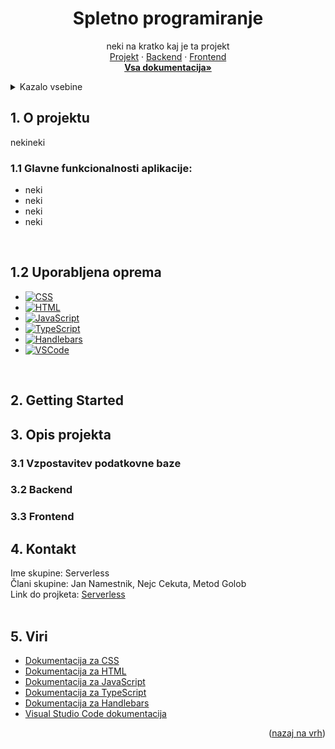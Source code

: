 <a name="readme-top"></a>

<div align="center">
  <h1 align="center">Spletno programiranje</h1>

  <p align="center">
    neki na kratko kaj je ta projekt
    <br />
    <a href="https://github.com/JanNamestnik/Serverless/tree/main">Projekt</a>
    ·
    <a href="https://github.com/JanNamestnik/Serverless/tree/devel/Spletno%20programiranje/Backend">Backend</a>
    ·
    <a href="https://github.com/JanNamestnik/Serverless/tree/devel/Spletno%20programiranje/Frontend">Frontend</a>
    <br />
    <a href="https://github.com/JanNamestnik/Serverless/tree/devel/Dokumentacija"><strong>Vsa dokumentacija»</strong></a>
  </p>
</div>

<!-- TABLE OF CONTENTS -->
<details>
  <summary>Kazalo vsebine</summary>
  <ol>
    <li>
      <a href="#o-projektu">O projektu</a>
      <ul>
        <li><a href="#glavne-funkcionalnosti-aplikacije">Glavne funkcionalnosti aplikacije</a></li>
        <li><a href="#uporabljena-oprema">Uporabljena oprema</a></li>
      </ul>
    </li>
    <li>
      <a href="#getting-started">Getting Started</a>
      <ul>
        <li><a href="#neki">neki</a></li>
      </ul>
    </li>
    <li>
        <a href="#opis-projekta">Opis projekta</a>
        <ul>
            <li><a href="#Vzpostavitev-podatkovne-baze">Vzpostavitev podatkovne baze</a></li>
            <ul>
                <li><a href="#neki">neki</a></li>
            </ul>
            <li><a href="#Backend">Backend</a></li>
            <ul>
                <li><a href="#neki">neki</a></li>
            </ul>
            <li><a href="#Frontend">Frontend</a></li>
            <ul>
                <li><a href="#neki">neki</a></li>
            </ul>
        </ul>
    </li>
    <li><a href="#kontakt">Kontakt</a></li>
    <li><a href="#viri">Viri</a></li>
  </ol>
</details>

<!-- O projektu -->
<h2 id="o-projektu">1. O projektu</h2>

nekineki


<h3 id="glavne-funkcionalnosti-aplikacije">1.1 Glavne funkcionalnosti aplikacije:</h3>

* neki
* neki
* neki
* neki


<br />
<h2 id="uporabljena-oprema">1.2 Uporabljena oprema</h2>

* [![CSS][CSS]][CSS-url]
* [![HTML][HTML]][HTML-url]
* [![JavaScript][JavaScript]][JavaScript-url]
* [![TypeScript][TypeScript]][TypeScript-url]
* [![Handlebars][Handlebars]][Handlebars-url]
* [![VSCode][VSCode]][VSCode-url]

<br />

<!-- GETTING STARTED -->
<h2 id="getting-started">2. Getting Started</h2>



<!-- USAGE EXAMPLES -->
<h2 id="opis-projekta">3. Opis projekta</h2>

<h3 id="Vzpostavitev-podatkovne-baze">3.1 Vzpostavitev podatkovne baze</h3>

<h3 id="Backend">3.2 Backend</h3>

<h3 id="Frontend">3.3 Frontend</h3>



<!-- CONTACT -->
<h2 id="kontakt">4. Kontakt</h2>

Ime skupine: Serverless <br/>
Člani skupine: Jan Namestnik, Nejc Cekuta, Metod Golob <br/>
Link do projketa: [Serverless](https://github.com/JanNamestnik/Serverless/tree/main)
<br /><br />

<!-- ACKNOWLEDGMENTS -->
<h2 id="viri">5. Viri</h2>

* [Dokumentacija za CSS](https://developer.mozilla.org/en-US/docs/Web/CSS)
* [Dokumentacija za HTML](https://developer.mozilla.org/en-US/docs/Web/HTML)
* [Dokumentacija za JavaScript](https://developer.mozilla.org/en-US/docs/Web/JavaScript)
* [Dokumentacija za TypeScript](https://www.typescriptlang.org/docs/)
* [Dokumentacija za Handlebars](https://handlebarsjs.com/guide/)
* [Visual Studio Code dokumentacija](https://code.visualstudio.com/docs)

<p align="right">(<a href="#readme-top">nazaj na vrh</a>)</p>

<!-- MARKDOWN LINKS & IMAGES -->
<!-- https://www.markdownguide.org/basic-syntax/#reference-style-links -->
[CSS]: https://img.shields.io/badge/CSS-1572B6?style=for-the-badge&logo=css3&logoColor=white
[CSS-url]: https://developer.mozilla.org/en-US/docs/Web/CSS
[HTML]: https://img.shields.io/badge/HTML-E34F26?style=for-the-badge&logo=html5&logoColor=white
[HTML-url]: https://developer.mozilla.org/en-US/docs/Web/HTML
[JavaScript]: https://img.shields.io/badge/JavaScript-F7DF1E?style=for-the-badge&logo=javascript&logoColor=black
[JavaScript-url]: https://developer.mozilla.org/en-US/docs/Web/JavaScript
[TypeScript]: https://img.shields.io/badge/TypeScript-007ACC?style=for-the-badge&logo=typescript&logoColor=white
[TypeScript-url]: https://www.typescriptlang.org/
[Handlebars]: https://img.shields.io/badge/Handlebars.js-000000?style=for-the-badge&logo=handlebarsdotjs&logoColor=white
[Handlebars-url]: https://handlebarsjs.com/
[VSCode]: https://img.shields.io/badge/VS%20Code-0078d7?style=for-the-badge&logo=visual-studio-code&logoColor=white
[VSCode-url]: https://code.visualstudio.com/
